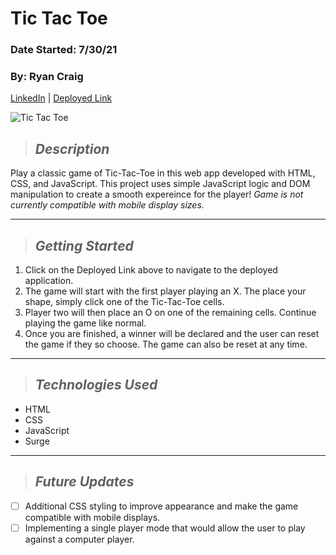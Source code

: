 # Tic Tac Toe
### Date Started: 7/30/21
### By: Ryan Craig

[LinkedIn](https://www.linkedin.com/in/ryancraigeit/) | [Deployed Link](https://tic-tac-toe-rc.surge.sh/)

![Tic Tac Toe](https://vuejsexamples.com/content/images/2017/03/Tic-Tac-Toe.gif)

>## *Description*
Play a classic game of Tic-Tac-Toe in this web app developed with HTML, CSS, and JavaScript. This project uses simple JavaScript logic and DOM manipulation to create a smooth expereince for the player! *Game is not currently compatible with mobile display sizes.*

---

>## *Getting Started*
1. Click on the Deployed Link above to navigate to the deployed application.
2. The game will start with the first player playing an X. The place your shape, simply click one of the Tic-Tac-Toe cells.
3. Player two will then place an O on one of the remaining cells. Continue playing the game like normal.
4. Once you are finished, a winner will be declared and the user can reset the game if they so choose. The game can also be reset at any time.

---

>## *Technologies Used* 
* HTML
* CSS
* JavaScript
* Surge

---

>## *Future Updates*

- [ ] Additional CSS styling to improve appearance and make the game compatible with mobile displays.
- [ ] Implementing a single player mode that would allow the user to play against a computer player.
